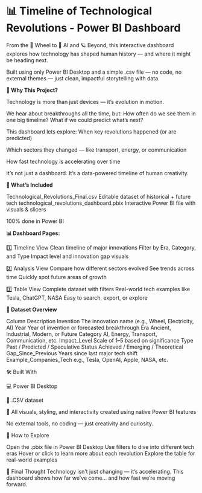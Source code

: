# 📊 Timeline of Technological Revolutions - Power BI Dashboard

From the 🛞 Wheel to 🤖 AI and 🪐 Beyond, this interactive dashboard explores how technology has shaped human history — and where it might be heading next.

Built using only Power BI Desktop and a simple .csv file — no code, no external themes — just clean, impactful storytelling with data.

**🌟 Why This Project?**

Technology is more than just devices — it’s evolution in motion.

We hear about breakthroughs all the time, but:
How often do we see them in one big timeline?
What if we could predict what’s next?

This dashboard lets explore:
When key revolutions happened (or are predicted)

Which sectors they changed — like transport, energy, or communication

How fast technology is accelerating over time

It’s not just a dashboard. It’s a data-powered timeline of human creativity.

**📁 What’s Included**

Technological_Revolutions_Final.csv	Editable dataset of historical + future tech
technological_revolutions_dashboard.pbix	Interactive Power BI file with visuals & slicers

100% done in Power BI

**📊 Dashboard Pages:**

1️⃣ Timeline View
Clean timeline of major innovations
Filter by Era, Category, and Type
Impact level and innovation gap visuals

2️⃣ Analysis View
Compare how different sectors evolved
See trends across time
Quickly spot future areas of growth

3️⃣ Table View
Complete dataset with filters
Real-world tech examples like Tesla, ChatGPT, NASA
Easy to search, export, or explore

**📄 Dataset Overview**

Column	                Description
Invention	              The innovation name (e.g., Wheel, Electricity, AI)
Year	                  Year of invention or forecasted breakthrough
Era	                    Ancient, Industrial, Modern, or Future
Category	              AI, Energy, Transport, Communication, etc.
Impact_Level	          Scale of 1–5 based on significance
Type	                  Past / Predicted / Speculative
Status	                Achieved / Emerging / Theoretical
Gap_Since_Previous	    Years since last major tech shift
Example_Companies_Tech	e.g., Tesla, OpenAI, Apple, NASA, etc.



🛠️ Built With

💻 Power BI Desktop

📄 .CSV dataset

🎨 All visuals, styling, and interactivity created using native Power BI features

No external tools, no coding — just creativity and curiosity.

🔄 How to Explore

Open the .pbix file in Power BI Desktop
Use filters to dive into different tech eras
Hover or click to learn more about each revolution
Explore the table for real-world examples

📌 Final Thought
Technology isn’t just changing — it’s accelerating.
This dashboard shows how far we’ve come… and how fast we’re moving forward.
